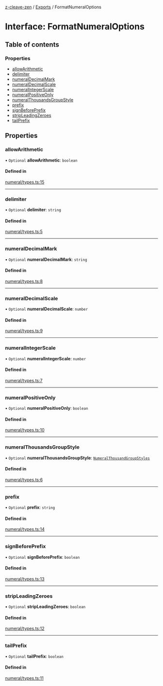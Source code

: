 [z-cleave-zen](../README.md) / [Exports](../modules.md) / FormatNumeralOptions

# Interface: FormatNumeralOptions

## Table of contents

### Properties

- [allowArithmetic](FormatNumeralOptions.md#allowarithmetic)
- [delimiter](FormatNumeralOptions.md#delimiter)
- [numeralDecimalMark](FormatNumeralOptions.md#numeraldecimalmark)
- [numeralDecimalScale](FormatNumeralOptions.md#numeraldecimalscale)
- [numeralIntegerScale](FormatNumeralOptions.md#numeralintegerscale)
- [numeralPositiveOnly](FormatNumeralOptions.md#numeralpositiveonly)
- [numeralThousandsGroupStyle](FormatNumeralOptions.md#numeralthousandsgroupstyle)
- [prefix](FormatNumeralOptions.md#prefix)
- [signBeforePrefix](FormatNumeralOptions.md#signbeforeprefix)
- [stripLeadingZeroes](FormatNumeralOptions.md#stripleadingzeroes)
- [tailPrefix](FormatNumeralOptions.md#tailprefix)

## Properties

### allowArithmetic

• `Optional` **allowArithmetic**: `boolean`

#### Defined in

[numeral/types.ts:15](https://github.com/adnzaki/cleave-zen/blob/22b1d89/src/numeral/types.ts#L15)

___

### delimiter

• `Optional` **delimiter**: `string`

#### Defined in

[numeral/types.ts:5](https://github.com/adnzaki/cleave-zen/blob/22b1d89/src/numeral/types.ts#L5)

___

### numeralDecimalMark

• `Optional` **numeralDecimalMark**: `string`

#### Defined in

[numeral/types.ts:8](https://github.com/adnzaki/cleave-zen/blob/22b1d89/src/numeral/types.ts#L8)

___

### numeralDecimalScale

• `Optional` **numeralDecimalScale**: `number`

#### Defined in

[numeral/types.ts:9](https://github.com/adnzaki/cleave-zen/blob/22b1d89/src/numeral/types.ts#L9)

___

### numeralIntegerScale

• `Optional` **numeralIntegerScale**: `number`

#### Defined in

[numeral/types.ts:7](https://github.com/adnzaki/cleave-zen/blob/22b1d89/src/numeral/types.ts#L7)

___

### numeralPositiveOnly

• `Optional` **numeralPositiveOnly**: `boolean`

#### Defined in

[numeral/types.ts:10](https://github.com/adnzaki/cleave-zen/blob/22b1d89/src/numeral/types.ts#L10)

___

### numeralThousandsGroupStyle

• `Optional` **numeralThousandsGroupStyle**: [`NumeralThousandGroupStyles`](../enums/NumeralThousandGroupStyles.md)

#### Defined in

[numeral/types.ts:6](https://github.com/adnzaki/cleave-zen/blob/22b1d89/src/numeral/types.ts#L6)

___

### prefix

• `Optional` **prefix**: `string`

#### Defined in

[numeral/types.ts:14](https://github.com/adnzaki/cleave-zen/blob/22b1d89/src/numeral/types.ts#L14)

___

### signBeforePrefix

• `Optional` **signBeforePrefix**: `boolean`

#### Defined in

[numeral/types.ts:13](https://github.com/adnzaki/cleave-zen/blob/22b1d89/src/numeral/types.ts#L13)

___

### stripLeadingZeroes

• `Optional` **stripLeadingZeroes**: `boolean`

#### Defined in

[numeral/types.ts:12](https://github.com/adnzaki/cleave-zen/blob/22b1d89/src/numeral/types.ts#L12)

___

### tailPrefix

• `Optional` **tailPrefix**: `boolean`

#### Defined in

[numeral/types.ts:11](https://github.com/adnzaki/cleave-zen/blob/22b1d89/src/numeral/types.ts#L11)
